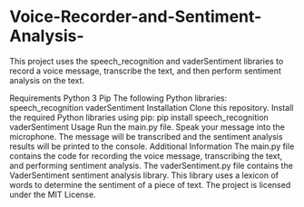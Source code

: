 # Voice-Recorder-and-Sentiment-Analysis-

This project uses the speech_recognition and vaderSentiment libraries to record a voice message, transcribe the text, and then perform sentiment analysis on the text.

Requirements
Python 3
Pip
The following Python libraries:
speech_recognition
vaderSentiment
Installation
Clone this repository.
Install the required Python libraries using pip:
pip install speech_recognition vaderSentiment
Usage
Run the main.py file.
Speak your message into the microphone.
The message will be transcribed and the sentiment analysis results will be printed to the console.
Additional Information
The main.py file contains the code for recording the voice message, transcribing the text, and performing sentiment analysis.
The vaderSentiment.py file contains the VaderSentiment sentiment analysis library. This library uses a lexicon of words to determine the sentiment of a piece of text.
The project is licensed under the MIT License.

